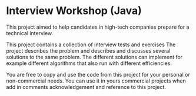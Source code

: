 # Interview Workshop (Java)
This project aimed to help candidates in high-tech companies prepare for a technical interview.

This project contains a collection of interview tests and exercises
The project describes the problem and describes and discusses several solutions to the same problem.
The different solutions can implement for example different algorithms that also run with different efficiencies.

You are free to copy and use the code from this project for your personal or non-commercial needs.
You can use it in yours commercial projects when add in comments acknowledgement and reference to this project.
